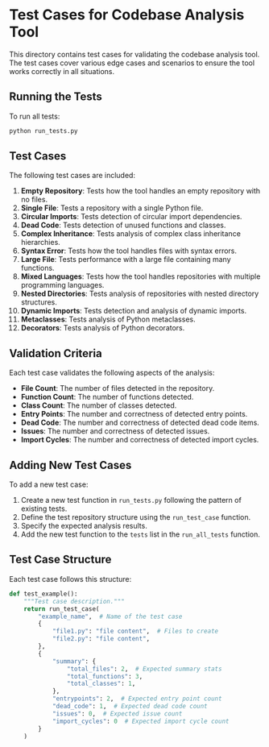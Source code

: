 # Test Cases for Codebase Analysis Tool

This directory contains test cases for validating the codebase analysis tool. The test cases cover various edge cases and scenarios to ensure the tool works correctly in all situations.

## Running the Tests

To run all tests:

```bash
python run_tests.py
```

## Test Cases

The following test cases are included:

1. **Empty Repository**: Tests how the tool handles an empty repository with no files.
2. **Single File**: Tests a repository with a single Python file.
3. **Circular Imports**: Tests detection of circular import dependencies.
4. **Dead Code**: Tests detection of unused functions and classes.
5. **Complex Inheritance**: Tests analysis of complex class inheritance hierarchies.
6. **Syntax Error**: Tests how the tool handles files with syntax errors.
7. **Large File**: Tests performance with a large file containing many functions.
8. **Mixed Languages**: Tests how the tool handles repositories with multiple programming languages.
9. **Nested Directories**: Tests analysis of repositories with nested directory structures.
10. **Dynamic Imports**: Tests detection and analysis of dynamic imports.
11. **Metaclasses**: Tests analysis of Python metaclasses.
12. **Decorators**: Tests analysis of Python decorators.

## Validation Criteria

Each test case validates the following aspects of the analysis:

- **File Count**: The number of files detected in the repository.
- **Function Count**: The number of functions detected.
- **Class Count**: The number of classes detected.
- **Entry Points**: The number and correctness of detected entry points.
- **Dead Code**: The number and correctness of detected dead code items.
- **Issues**: The number and correctness of detected issues.
- **Import Cycles**: The number and correctness of detected import cycles.

## Adding New Test Cases

To add a new test case:

1. Create a new test function in `run_tests.py` following the pattern of existing tests.
2. Define the test repository structure using the `run_test_case` function.
3. Specify the expected analysis results.
4. Add the new test function to the `tests` list in the `run_all_tests` function.

## Test Case Structure

Each test case follows this structure:

```python
def test_example():
    """Test case description."""
    return run_test_case(
        "example_name",  # Name of the test case
        {
            "file1.py": "file content",  # Files to create
            "file2.py": "file content",
        },
        {
            "summary": {
                "total_files": 2,  # Expected summary stats
                "total_functions": 3,
                "total_classes": 1,
            },
            "entrypoints": 2,  # Expected entry point count
            "dead_code": 1,  # Expected dead code count
            "issues": 0,  # Expected issue count
            "import_cycles": 0  # Expected import cycle count
        }
    )
```

